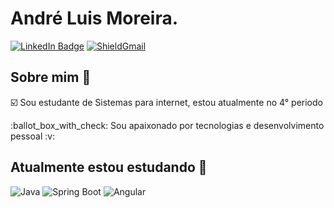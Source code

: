 # André Luis Moreira.

[![LinkedIn Badge](https://img.shields.io/badge/-LinkedIn-blue?style=for-the-badge&logo=Linkedin&logoColor=white&link=https://www.linkedin.com/in/andreluismoreirass/)](https://www.linkedin.com/in/andreluismoreirass/)
<a target="_blank" href="mailto:andreluistma@gmail.com?subject=Hello%20again"><img src="https://img.shields.io/badge/Gmail-D14836?style=for-the-badge&logo=gmail&logoColor=white" alt="ShieldGmail"/> </a>

## Sobre mim :dart:

 :ballot_box_with_check: Sou estudante de Sistemas para internet, estou atualmente no 4° periodo 
<p>
 :ballot_box_with_check: Sou apaixonado por tecnologias e desenvolvimento pessoal :v:


## Atualmente estou estudando :rocket:

![Java](https://img.shields.io/badge/Java-ED8B00?style=for-the-badge&logo=java&logoColor=white)
![Spring Boot](https://img.shields.io/badge/Spring-6DB33F?style=for-the-badge&logo=spring&logoColor=white)
![Angular](https://img.shields.io/badge/Angular-DD0031?style=for-the-badge&logo=angular&logoColor=white)


<!--
**andreluismoreira/andreluismoreira** is a ✨ _special_ ✨ repository because its `README.md` (this file) appears on your GitHub profile.

Here are some ideas to get you started:

- 🔭 I’m currently working on ...
- 🌱 I’m currently learning ...
- 👯 I’m looking to collaborate on ...
- 🤔 I’m looking for help with ...
- 💬 Ask me about ...
- 📫 How to reach me: ...
- 😄 Pronouns: ...
- ⚡ Fun fact: ...
-->

